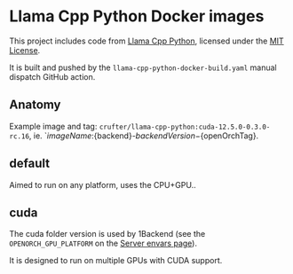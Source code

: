 # Llama Cpp Python Docker images

This project includes code from [Llama Cpp Python](https://github.com/abetlen/llama-cpp-python),
licensed under the [MIT License](https://opensource.org/licenses/MIT).

It is built and pushed by the `llama-cpp-python-docker-build.yaml` manual dispatch GitHub action.

## Anatomy

Example image and tag: `crufter/llama-cpp-python:cuda-12.5.0-0.3.0-rc.16`, ie. `${imageName}:${backend}-${backendVersion}-${openOrchTag}.

## default

Aimed to run on any platform, uses the CPU+GPU..

## cuda

The cuda folder version is used by 1Backend (see the `OPENORCH_GPU_PLATFORM` on the [Server envars page](https://1backend.com/docs/running-the-server/backend-environment-variables)).

It is designed to run on multiple GPUs with CUDA support.
